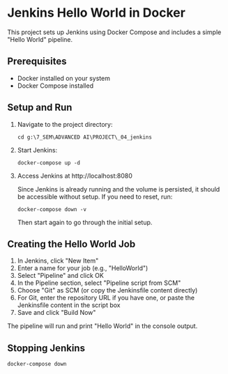 # Jenkins Hello World in Docker

This project sets up Jenkins using Docker Compose and includes a simple "Hello World" pipeline.

## Prerequisites
- Docker installed on your system
- Docker Compose installed

## Setup and Run
1. Navigate to the project directory:
   ```
   cd g:\7_SEM\ADVANCED AI\PROJECT\_04_jenkins
   ```

2. Start Jenkins:
   ```
   docker-compose up -d
   ```

3. Access Jenkins at http://localhost:8080

   Since Jenkins is already running and the volume is persisted, it should be accessible without setup. If you need to reset, run:
   ```
   docker-compose down -v
   ```
   Then start again to go through the initial setup.

## Creating the Hello World Job
1. In Jenkins, click "New Item"
2. Enter a name for your job (e.g., "HelloWorld")
3. Select "Pipeline" and click OK
4. In the Pipeline section, select "Pipeline script from SCM"
5. Choose "Git" as SCM (or copy the Jenkinsfile content directly)
6. For Git, enter the repository URL if you have one, or paste the Jenkinsfile content in the script box
7. Save and click "Build Now"

The pipeline will run and print "Hello World" in the console output.

## Stopping Jenkins
```
docker-compose down
```
